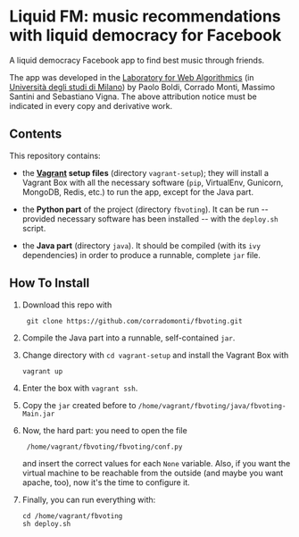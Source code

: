 Liquid FM: music recommendations with liquid democracy for Facebook
===================================================================

A liquid democracy Facebook app to find best music through friends.

The app was developed in the [Laboratory for Web Algorithmics](http://law.di.unimi.it/)
(in [Università degli studi di Milano](http://www.unimi.it/)) by
Paolo Boldi, Corrado Monti, Massimo Santini and Sebastiano Vigna.
The above attribution notice must be indicated in every copy and derivative work.

Contents
---------

This repository contains:

  * the **[Vagrant](http://www.vagrantup.com/) setup files** (directory `vagrant-setup`); they will
  install a Vagrant Box with all the necessary software (`pip`, VirtualEnv, Gunicorn, MongoDB, Redis, etc.) to run the app, except for the Java part.
  
  * the **Python part** of the project (directory `fbvoting`). It can be run -- provided necessary software has been installed -- with the `deploy.sh` script.

  * the **Java part** (directory `java`). It should be compiled (with its `ivy` dependencies) in order to produce a runnable, complete `jar` file.

How To Install
--------------

1. Download this repo with

		git clone https://github.com/corradomonti/fbvoting.git


2. Compile the Java part into a runnable, self-contained `jar`.
	
3.	Change directory with `cd vagrant-setup` and install the Vagrant Box with
		
		vagrant up
		
4. Enter the box with `vagrant ssh`.

5. Copy the `jar` created before to `/home/vagrant/fbvoting/java/fbvoting-Main.jar`

6. Now, the hard part: you need to open the file 

		/home/vagrant/fbvoting/fbvoting/conf.py

	and insert the correct values for each `None` variable. Also, if you want the virtual machine to be reachable from the outside (and maybe you want apache, too), now it's the time to configure it.

7.	Finally, you can run everything with:
	
		cd /home/vagrant/fbvoting
		sh deploy.sh
  
  
